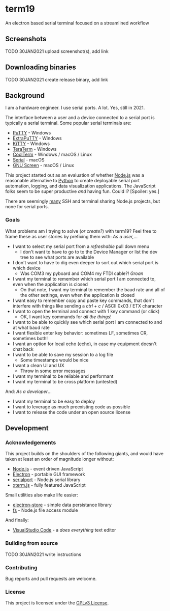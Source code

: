 # term19
An electron based serial terminal focused on a streamlined workflow

## Screenshots

TODO 30JAN2021 upload screenshot(s), add link

## Downloading binaries

TODO 30JAN2021 create release binary, add link

## Background

I am a hardware engineer. I use serial ports. A lot. Yes, still in 2021.

The interface between a user and a device connected to a serial port is typically a serial terminal. Some popular serial terminals are:
- [PuTTY](https://www.chiark.greenend.org.uk/~sgtatham/putty/) - Windows
- [ExtraPuTTY](http://extraputty.com/) - Windows
- [KiTTY](http://www.9bis.net/kitty/) - Windows
- [TeraTerm](https://ttssh2.osdn.jp/) - Windows
- [CoolTerm](https://www.freeware.the-meiers.org/) - Windows / macOS / Linux
- [Serial](https://www.decisivetactics.com/products/serial/) - macOS
- [GNU Screen](https://www.gnu.org/software/screen/) - macOS / Linux

This project started out as an evaluation of whether [Node.js](https://nodejs.org/en/) was a reasonable alternative to [Python](https://www.python.org/) to create deployable serial port automation, logging, and data visualization applications. The JavaScript folks seem to be super productive *and* having fun. Could I? \[Spoiler: yes.\]

There are seemingly [many](https://xtermjs.org/) SSH and terminal sharing Node.js projects, but none for serial ports.

### Goals

What problems am I trying to solve (*or create?*) with term19? Feel free to frame these as user stories by prefixing them with: *As a user,*...

- I want to select my serial port from a *refreshable* pull down menu
    - I don't want to have to go to to the Device Manager or list the dev tree to see what ports are available
- I don't want to have to dig even deeper to sort out which serial port is which device
    - Was COM3 my pyboard and COM4 my FTDI cable?! *Groan*
- I want my terminal to remember which serial port I am connected to, even when the application is closed
    - On that note, I want my terminal to remember the baud rate and all of the other settings, even when the application is closed
- I want easy to remember copy and paste key commands, that don't interfere with things like sending a *ctrl + c* / ASCII 0x03 / ETX character
- I want to open the terminal and connect with 1 key command (or click)
    - OK, I want key commands for *all the things*!
- I want to be able to quickly see which serial port I am connected to and at what baud rate
- I want flexible enter key behavior: sometimes LF, sometimes CR, sometimes both!
- I want an option for local echo (echo), in case my equipment doesn't chat back
- I want to be able to save my session to a log file
    - Some timestamps would be nice
- I want a clean UI and UX
    - Throw in some error messages
- I want my terminal to be reliable and performant
- I want my terminal to be cross platform (untested)

And: *As a developer*...

- I want my terminal to be easy to deploy
- I want to leverage as much preexisting code as possible
- I want to release the code under an open source license

## Development

### Acknowledgements

This project builds on the shoulders of the following giants, and would have taken at least an order of magnitude longer without:

- [Node.js](https://nodejs.org/en/) - event driven JavaScript
- [Electron](https://www.electronjs.org/) - portable GUI framework
- [serialport](https://serialport.io/) - Node.js serial library
- [xterm.js](https://xtermjs.org/) - fully featured JavaScript

Small utilities also make life easier:

- [electron-store](https://github.com/sindresorhus/electron-store) - simple data persistance library
- [fs](https://nodejs.dev/learn/the-nodejs-fs-module) - Node.js file access module

And finally:

- [VisualStudio Code](https://code.visualstudio.com/) - a *does everything* text editor

### Building from source

TODO 30JAN2021 write instructions

### Contributing

Bug reports and pull requests are welcome.

### License

This project is licensed under the [GPLv3 License](LICENSE.md).
